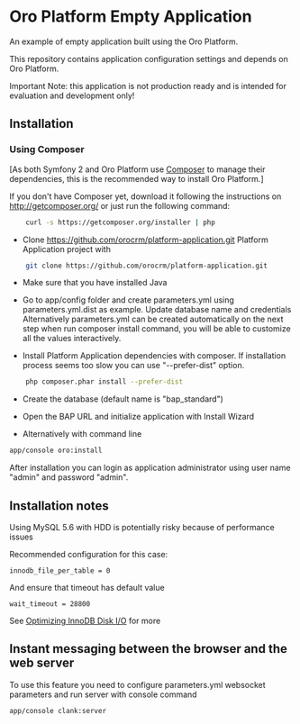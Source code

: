 Oro Platform Empty Application
==============================
An example of empty application built using the Oro Platform.

This repository contains application configuration settings and depends on Oro Platform.

Important Note: this application is not production ready and is intended for evaluation and development only!

Installation
------------

### Using Composer

[As both Symfony 2 and Oro Platform use [Composer][2] to manage their dependencies, this is the recommended way to install Oro Platform.]

If you don't have Composer yet, download it following the instructions on
http://getcomposer.org/ or just run the following command:

```bash
    curl -s https://getcomposer.org/installer | php
```

- Clone https://github.com/orocrm/platform-application.git Platform Application project with

```bash
    git clone https://github.com/orocrm/platform-application.git
```

- Make sure that you have installed Java

- Go to app/config folder and create parameters.yml using parameters.yml.dist as example. Update database name and credentials
  Alternatively parameters.yml can be created automatically on the next step when run composer install command,
  you will be able to customize all the values interactively.
  
- Install Platform Application dependencies with composer. If installation process seems too slow you can use "--prefer-dist" option.

```bash
    php composer.phar install --prefer-dist
```

- Create the database (default name is "bap_standard")

- Open the BAP URL and initialize application with Install Wizard

- Alternatively with command line

```bash  
app/console oro:install
```
After installation you can login as application administrator using user name "admin" and password "admin".

## Installation notes

Using MySQL 5.6 with HDD is potentially risky because of performance issues

Recommended configuration for this case:

    innodb_file_per_table = 0

And ensure that timeout has default value

    wait_timeout = 28800

See [Optimizing InnoDB Disk I/O][3] for more


Instant messaging between the browser and the web server
--------------------------------------------------------
To use this feature you need to configure parameters.yml websocket parameters and run server with console command

 ```bash
app/console clank:server
```

[1]:  http://symfony.com/doc/2.3/book/installation.html
[2]:  http://getcomposer.org/
[3]: http://dev.mysql.com/doc/refman/5.6/en/optimizing-innodb-diskio.html
